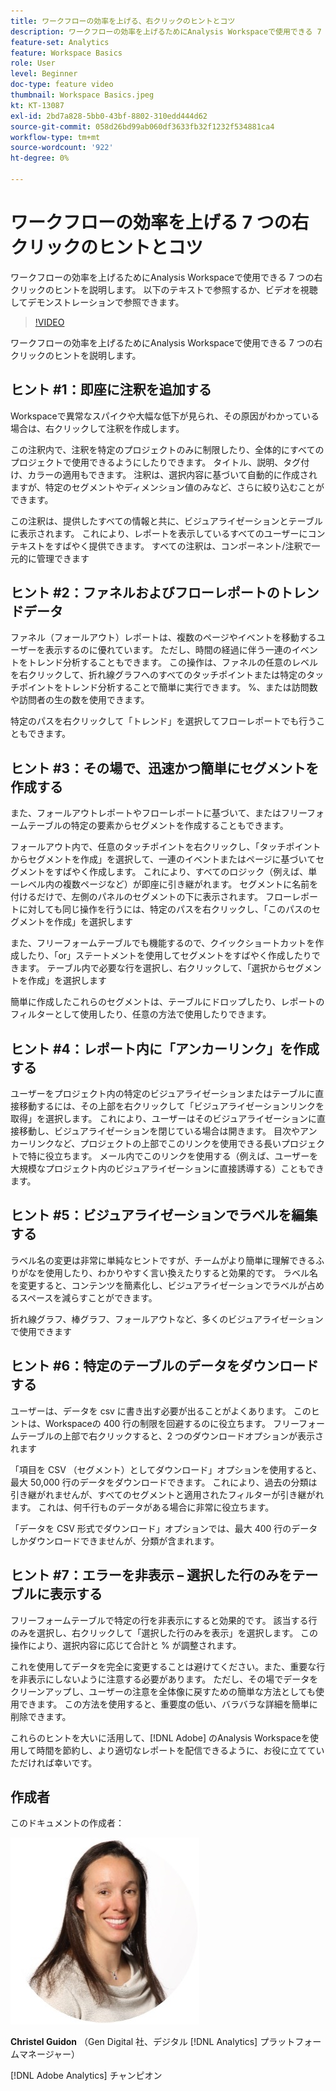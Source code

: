 ```yaml
---
title: ワークフローの効率を上げる、右クリックのヒントとコツ
description: ワークフローの効率を上げるためにAnalysis Workspaceで使用できる 7 つの右クリックのヒントを説明します。
feature-set: Analytics
feature: Workspace Basics
role: User
level: Beginner
doc-type: feature video
thumbnail: Workspace Basics.jpeg
kt: KT-13087
exl-id: 2bd7a828-5bb0-43bf-8802-310edd444d62
source-git-commit: 058d26bd99ab060df3633fb32f1232f534881ca4
workflow-type: tm+mt
source-wordcount: '922'
ht-degree: 0%

---
```


# ワークフローの効率を上げる 7 つの右クリックのヒントとコツ

ワークフローの効率を上げるためにAnalysis Workspaceで使用できる 7 つの右クリックのヒントを説明します。 以下のテキストで参照するか、ビデオを視聴してデモンストレーションで参照できます。

>[!VIDEO](https://video.tv.adobe.com/v/3417736/?quality=12&learn=on)

ワークフローの効率を上げるためにAnalysis Workspaceで使用できる 7 つの右クリックのヒントを説明します。

## ヒント #1：即座に注釈を追加する

Workspaceで異常なスパイクや大幅な低下が見られ、その原因がわかっている場合は、右クリックして注釈を作成します。

この注釈内で、注釈を特定のプロジェクトのみに制限したり、全体的にすべてのプロジェクトで使用できるようにしたりできます。 タイトル、説明、タグ付け、カラーの適用もできます。 注釈は、選択内容に基づいて自動的に作成されますが、特定のセグメントやディメンション値のみなど、さらに絞り込むことができます。

この注釈は、提供したすべての情報と共に、ビジュアライゼーションとテーブルに表示されます。 これにより、レポートを表示しているすべてのユーザーにコンテキストをすばやく提供できます。 すべての注釈は、コンポーネント/注釈で一元的に管理できます

## ヒント #2：ファネルおよびフローレポートのトレンドデータ

ファネル（フォールアウト）レポートは、複数のページやイベントを移動するユーザーを表示するのに優れています。 ただし、時間の経過に伴う一連のイベントをトレンド分析することもできます。 この操作は、ファネルの任意のレベルを右クリックして、折れ線グラフへのすべてのタッチポイントまたは特定のタッチポイントをトレンド分析することで簡単に実行できます。 %、または訪問数や訪問者の生の数を使用できます。

特定のパスを右クリックして「トレンド」を選択してフローレポートでも行うこともできます。

## ヒント #3：その場で、迅速かつ簡単にセグメントを作成する

また、フォールアウトレポートやフローレポートに基づいて、またはフリーフォームテーブルの特定の要素からセグメントを作成することもできます。

フォールアウト内で、任意のタッチポイントを右クリックし、「タッチポイントからセグメントを作成」を選択して、一連のイベントまたはページに基づいてセグメントをすばやく作成します。 これにより、すべてのロジック（例えば、単一レベル内の複数ページなど）が即座に引き継がれます。 セグメントに名前を付けるだけで、左側のパネルのセグメントの下に表示されます。 フローレポートに対しても同じ操作を行うには、特定のパスを右クリックし、「このパスのセグメントを作成」を選択します

また、フリーフォームテーブルでも機能するので、クイックショートカットを作成したり、「or」ステートメントを使用してセグメントをすばやく作成したりできます。 テーブル内で必要な行を選択し、右クリックして、「選択からセグメントを作成」を選択します

簡単に作成したこれらのセグメントは、テーブルにドロップしたり、レポートのフィルターとして使用したり、任意の方法で使用したりできます。

## ヒント #4：レポート内に「アンカーリンク」を作成する

ユーザーをプロジェクト内の特定のビジュアライゼーションまたはテーブルに直接移動するには、その上部を右クリックして「ビジュアライゼーションリンクを取得」を選択します。 これにより、ユーザーはそのビジュアライゼーションに直接移動し、ビジュアライゼーションを閉じている場合は開きます。 目次やアンカーリンクなど、プロジェクトの上部でこのリンクを使用できる長いプロジェクトで特に役立ちます。 メール内でこのリンクを使用する（例えば、ユーザーを大規模なプロジェクト内のビジュアライゼーションに直接誘導する）こともできます。

## ヒント #5：ビジュアライゼーションでラベルを編集する

ラベル名の変更は非常に単純なヒントですが、チームがより簡単に理解できるふりがなを使用したり、わかりやすく言い換えたりすると効果的です。 ラベル名を変更すると、コンテンツを簡素化し、ビジュアライゼーションでラベルが占めるスペースを減らすことができます。

折れ線グラフ、棒グラフ、フォールアウトなど、多くのビジュアライゼーションで使用できます

## ヒント #6：特定のテーブルのデータをダウンロードする

ユーザーは、データを csv に書き出す必要が出ることがよくあります。 このヒントは、Workspaceの 400 行の制限を回避するのに役立ちます。 フリーフォームテーブルの上部で右クリックすると、2 つのダウンロードオプションが表示されます

「項目を CSV （セグメント）としてダウンロード」オプションを使用すると、最大 50,000 行のデータをダウンロードできます。  これにより、過去の分類は引き継がれませんが、すべてのセグメントと適用されたフィルターが引き継がれます。 これは、何千行ものデータがある場合に非常に役立ちます。

「データを CSV 形式でダウンロード」オプションでは、最大 400 行のデータしかダウンロードできませんが、分類が含まれます。

## ヒント #7：エラーを非表示 – 選択した行のみをテーブルに表示する

フリーフォームテーブルで特定の行を非表示にすると効果的です。 該当する行のみを選択し、右クリックして「選択した行のみを表示」を選択します。 この操作により、選択内容に応じて合計と % が調整されます。

これを使用してデータを完全に変更することは避けてください。また、重要な行を非表示にしないように注意する必要があります。 ただし、その場でデータをクリーンアップし、ユーザーの注意を全体像に戻すための簡単な方法としても使用できます。 この方法を使用すると、重要度の低い、バラバラな詳細を簡単に削除できます。

これらのヒントを大いに活用して、[!DNL Adobe] のAnalysis Workspaceを使用して時間を節約し、より適切なレポートを配信できるように、お役に立てていただければ幸いです。

## 作成者

このドキュメントの作成者：

![Christel Guidon](assets/christel-guidon.jpg)

**Christel Guidon** （Gen Digital 社、デジタル [!DNL Analytics] プラットフォームマネージャー）

[!DNL Adobe Analytics] チャンピオン
